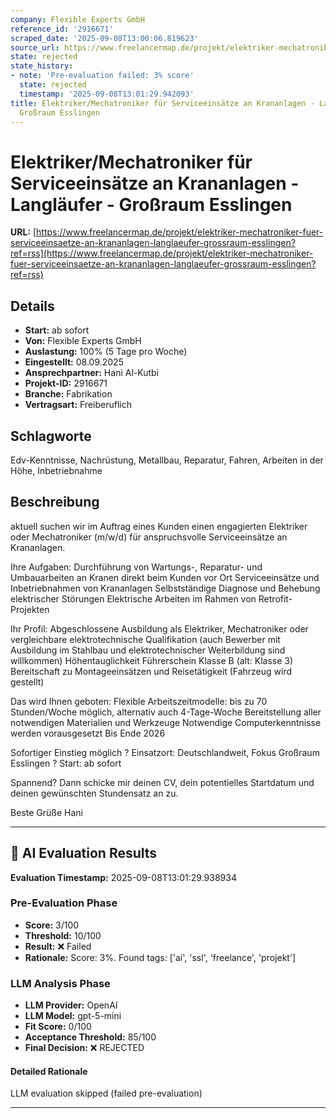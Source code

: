 ```yaml
---
company: Flexible Experts GmbH
reference_id: '2916671'
scraped_date: '2025-09-08T13:00:06.819623'
source_url: https://www.freelancermap.de/projekt/elektriker-mechatroniker-fuer-serviceeinsaetze-an-krananlagen-langlaeufer-grossraum-esslingen?ref=rss
state: rejected
state_history:
- note: 'Pre-evaluation failed: 3% score'
  state: rejected
  timestamp: '2025-09-08T13:01:29.942093'
title: Elektriker/Mechatroniker für Serviceeinsätze an Krananlagen - Langläufer -
  Großraum Esslingen
---
```



# Elektriker/Mechatroniker für Serviceeinsätze an Krananlagen - Langläufer - Großraum Esslingen
**URL:** [https://www.freelancermap.de/projekt/elektriker-mechatroniker-fuer-serviceeinsaetze-an-krananlagen-langlaeufer-grossraum-esslingen?ref=rss](https://www.freelancermap.de/projekt/elektriker-mechatroniker-fuer-serviceeinsaetze-an-krananlagen-langlaeufer-grossraum-esslingen?ref=rss)
## Details
- **Start:** ab sofort
- **Von:** Flexible Experts GmbH
- **Auslastung:** 100% (5 Tage pro Woche)
- **Eingestellt:** 08.09.2025
- **Ansprechpartner:** Hani Al-Kutbi
- **Projekt-ID:** 2916671
- **Branche:** Fabrikation
- **Vertragsart:** Freiberuflich

## Schlagworte
Edv-Kenntnisse, Nachrüstung, Metallbau, Reparatur, Fahren, Arbeiten in der Höhe, Inbetriebnahme

## Beschreibung
aktuell suchen wir im Auftrag eines Kunden einen engagierten Elektriker oder Mechatroniker (m/w/d) für anspruchsvolle Serviceeinsätze an Krananlagen.

Ihre Aufgaben:
Durchführung von Wartungs-, Reparatur- und Umbauarbeiten an Kranen direkt beim Kunden vor Ort
Serviceeinsätze und Inbetriebnahmen von Krananlagen
Selbstständige Diagnose und Behebung elektrischer Störungen
Elektrische Arbeiten im Rahmen von Retrofit-Projekten

Ihr Profil:
Abgeschlossene Ausbildung als Elektriker, Mechatroniker oder vergleichbare elektrotechnische Qualifikation
(auch Bewerber mit Ausbildung im Stahlbau und elektrotechnischer Weiterbildung sind willkommen)
Höhentauglichkeit
Führerschein Klasse B (alt: Klasse 3)
Bereitschaft zu Montageeinsätzen und Reisetätigkeit (Fahrzeug wird gestellt)

Das wird Ihnen geboten:
Flexible Arbeitszeitmodelle: bis zu 70 Stunden/Woche möglich, alternativ auch 4-Tage-Woche
Bereitstellung aller notwendigen Materialien und Werkzeuge
Notwendige Computerkenntnisse werden vorausgesetzt
Bis Ende 2026

Sofortiger Einstieg möglich
? Einsatzort: Deutschlandweit, Fokus Großraum Esslingen
? Start: ab sofort

Spannend? Dann schicke mir deinen CV, dein potentielles Startdatum und deinen gewünschten Stundensatz an zu.

Beste Grüße
Hani

---

## 🤖 AI Evaluation Results

**Evaluation Timestamp:** 2025-09-08T13:01:29.938934

### Pre-Evaluation Phase
- **Score:** 3/100
- **Threshold:** 10/100
- **Result:** ❌ Failed
- **Rationale:** Score: 3%. Found tags: ['ai', 'ssl', 'freelance', 'projekt']

### LLM Analysis Phase
- **LLM Provider:** OpenAI
- **LLM Model:** gpt-5-mini
- **Fit Score:** 0/100
- **Acceptance Threshold:** 85/100
- **Final Decision:** ❌ REJECTED

#### Detailed Rationale
LLM evaluation skipped (failed pre-evaluation)

---
